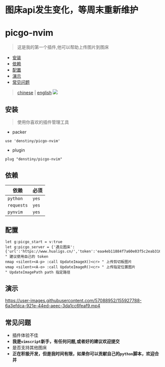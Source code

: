 # 图床api发生变化，等周末重新维护
# picgo-nvim
> 这是我的第一个插件,他可以帮助上传图片到图床
<!-- vim-markdown-toc GFM -->

* [安装](#安装)
* [依赖](#依赖)
* [配置](#配置)
* [演示](#演示)
* [常见问题](#常见问题)

<!-- vim-markdown-toc -->

> [chinese](#picgo-nvim) | [english](./english.md) 
![](https://www.hualigs.cn/image/621c4db64ef54.jpg) 
## 安装
> 使用你喜欢的插件管理工具  
- packer
```shell
use 'denstiny/picgo-nvim'
```
- plugin
```shell
plug "denstiny/picgo-nvim"
```
## 依赖
| 依赖       | 必须  |
|------------|-------|
| `python`   | `yes` |
| `requests` | `yes` |
| `pynvim`   | `yes` |

## 配置
```vim
let g:picgo_start = v:true
let g:picgo_server = {'遇见图床':{'url':'https://www.hualigs.cn/','token':'eaa4eb11884f7a60e03f5c2eab3161c8'}}
" 建议使用自己的 token
nmap <silent><A-p> :call UpdateImageX()<cr> " 上传剪切板图片
vmap <silent><A-o> :call UpdateImageR()<cr> " 上传指定位置图片
" UpdateImagePath path 指定路径
```
## 演示  

<https://user-images.githubusercontent.com/57088952/155927788-6a3efdca-921e-44ed-aeec-3da1cc6feaf9.mp4>  

## 常见问题
- 插件体验不佳
- **我是`vimscript`新手，有任何问题,或者好的建议欢迎提交** 
- 是否支持其他图床
- **正在积极开发，但是我时间有限，如果你可以贡献自己的`python`脚本，欢迎合并**

